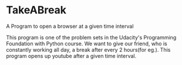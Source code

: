 # TakeABreak
A Program to open a browser at a given time interval

This program is one of the problem sets in the Udacity's Programming Foundation with Python course.
We want to give our friend, who is constantly working all day, a break after every 2 hours(for eg.). 
This program opens up youtube after a given time interval.
